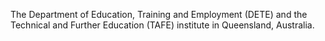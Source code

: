 The Department of Education, Training and Employment (DETE) and the Technical and Further Education (TAFE) institute in Queensland, Australia.
